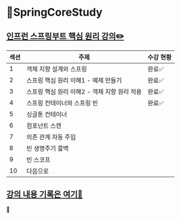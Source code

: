 # 🌱SpringCoreStudy
[인프런 스프링부트 핵심 원리 강의✏️](https://www.inflearn.com/course/%EC%8A%A4%ED%94%84%EB%A7%81-%ED%95%B5%EC%8B%AC-%EC%9B%90%EB%A6%AC-%EA%B8%B0%EB%B3%B8%ED%8E%B8/dashboard)
-----------------

| 섹션 | 주제 | 수강 현황|
|---|--------------|---|
| 1 | 객체 지향 설계와 스프링 | 완료✅ |
| 2 | 스프링 핵심 원리 이해1 - 예제 만들기 | 완료✅ |
| 3 | 스프링 핵심 원리 이해2 - 객체 지향 원리 적용| 완료✅ |
| 4 | 스프링 컨테이너와 스프링 빈 | 완료✅ |
| 5 | 싱글톤 컨테이너 ||
| 6 | 컴포넌트 스캔 ||
| 7 | 의존 관계 자동 주입 ||
| 8 | 빈 생명주기 콜백 ||
| 9 | 빈 스코프 ||
| 10 | 다음으로 ||

[강의 내용 기록은 여기📒](https://yuejeong.tistory.com/category/Study/SpringBoot)
-------------------

🐣
